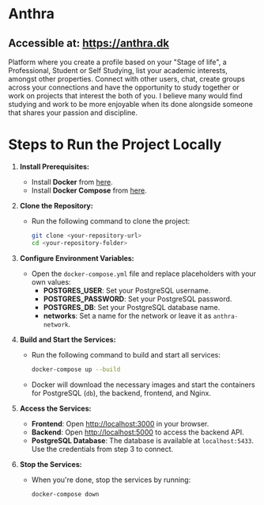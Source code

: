 # Anthra
## Accessible at: https://anthra.dk

Platform where you create a profile based on your "Stage of life", a Professional, Student or Self Studying, list your academic interests, amongst other properties. Connect with other users, chat, create groups across your connections and have 
the opportunity to study together or work on projects that interest the both of you. I believe many would find studying and work to be more enjoyable when its done alongside someone that shares your passion and discipline.

# Steps to Run the Project Locally

1. **Install Prerequisites:**
   - Install **Docker** from [here](https://www.docker.com/get-started).
   - Install **Docker Compose** from [here](https://docs.docker.com/compose/install/).

2. **Clone the Repository:**
   - Run the following command to clone the project:
     ```bash
     git clone <your-repository-url>
     cd <your-repository-folder>
     ```

3. **Configure Environment Variables:**
   - Open the `docker-compose.yml` file and replace placeholders with your own values:
     - **POSTGRES_USER**: Set your PostgreSQL username.
     - **POSTGRES_PASSWORD**: Set your PostgreSQL password.
     - **POSTGRES_DB**: Set your PostgreSQL database name.
     - **networks**: Set a name for the network or leave it as `anthra-network`.

4. **Build and Start the Services:**
   - Run the following command to build and start all services:
     ```bash
     docker-compose up --build
     ```
   - Docker will download the necessary images and start the containers for PostgreSQL (`db`), the backend, frontend, and Nginx.

5. **Access the Services:**
   - **Frontend**: Open [http://localhost:3000](http://localhost:3000) in your browser.
   - **Backend**: Open [http://localhost:5000](http://localhost:5000) to access the backend API.
   - **PostgreSQL Database**: The database is available at `localhost:5433`. Use the credentials from step 3 to connect.

6. **Stop the Services:**
   - When you're done, stop the services by running:
     ```bash
     docker-compose down
     ```
